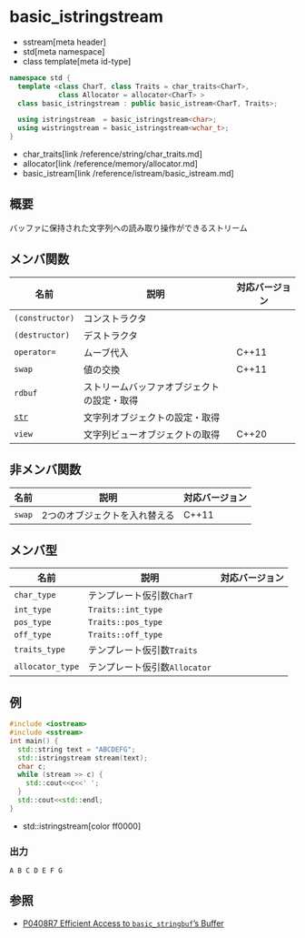 # basic_istringstream
* sstream[meta header]
* std[meta namespace]
* class template[meta id-type]

```cpp
namespace std {
  template <class CharT, class Traits = char_traits<CharT>,
            class Allocator = allocator<CharT> >
  class basic_istringstream : public basic_istream<CharT, Traits>;

  using istringstream  = basic_istringstream<char>;
  using wistringstream = basic_istringstream<wchar_t>;
}
```
* char_traits[link /reference/string/char_traits.md]
* allocator[link /reference/memory/allocator.md]
* basic_istream[link /reference/istream/basic_istream.md]

## 概要
バッファに保持された文字列への読み取り操作ができるストリーム


## メンバ関数

| 名前                                | 説明                                       | 対応バージョン |
|-------------------------------------|--------------------------------------------|----------------|
| `(constructor)`                     | コンストラクタ                             | |
| `(destructor)`                      | デストラクタ                               | |
| `operator=`                         | ムーブ代入                                 | C++11 |
| `swap`                              | 値の交換                                   | C++11 |
| `rdbuf`                             | ストリームバッファオブジェクトの設定・取得 | |
| [`str`](basic_istringstream/str.md) | 文字列オブジェクトの設定・取得             | |
| `view`                              | 文字列ビューオブジェクトの取得             | C++20 |


## 非メンバ関数

| 名前   | 説明                          | 対応バージョン |
|--------|-------------------------------|----------------|
| `swap` | 2つのオブジェクトを入れ替える | C++11 |


## メンバ型

| 名前             | 説明                          | 対応バージョン |
|------------------|-------------------------------|----------------|
| `char_type`      | テンプレート仮引数`CharT`     | |
| `int_type`       | `Traits::int_type`            | |
| `pos_type`       | `Traits::pos_type`            | |
| `off_type`       | `Traits::off_type`            | |
| `traits_type`    | テンプレート仮引数`Traits`    | |
| `allocator_type` | テンプレート仮引数`Allocator` | |

## 例
```cpp example
#include <iostream>
#include <sstream>
int main() {
  std::string text = "ABCDEFG";
  std::istringstream stream(text);
  char c;
  while (stream >> c) {
    std::cout<<c<<' ';
  }
  std::cout<<std::endl;
}
```
* std::istringstream[color ff0000]
### 出力
```
A B C D E F G 

```

## 参照
- [P0408R7 Efficient Access to `basic_stringbuf`’s Buffer](https://www.open-std.org/jtc1/sc22/wg21/docs/papers/2019/p0408r7.pdf)
